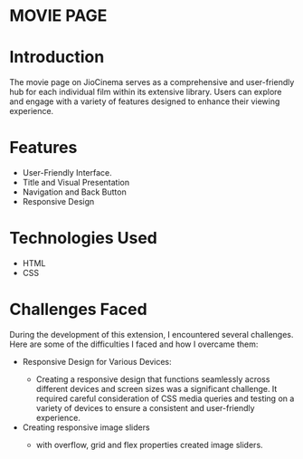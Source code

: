 <h1>MOVIE PAGE</h1>
<h1>Introduction</h1>
<p>The movie page on JioCinema serves as a comprehensive and user-friendly hub for each individual film within its extensive library. Users can explore and engage with a variety of features designed to enhance their viewing experience.</p>
<h1>Features</h1>
<ul>
  <li>User-Friendly Interface.</li>
  <li>Title and Visual Presentation</li>
  <li>Navigation and Back Button</li>
  <li>Responsive Design</li>
  
</ul>
<h1>Technologies Used</h1>
<ul>
  <li>HTML</li>
  <li>CSS</li>
</ul>

<h1>Challenges Faced</h1>
<p>During the development of this extension, I encountered several challenges. Here are some of the difficulties I faced and how I overcame them:</p>
<ul>
  <li>Responsive Design for Various Devices:</li>
  <ul>
    <li>Creating a responsive design that functions seamlessly across different devices and screen sizes was a significant challenge. It required careful consideration of CSS media queries and testing on a variety of devices to ensure a consistent and user-friendly experience.</li>
  </ul>
  <li>Creating responsive image sliders</li>
  <ul>
    <li>with overflow, grid and flex properties created image sliders.</li>
  </ul>
</ul>
